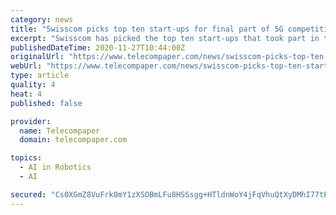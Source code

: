 ```yaml
---
category: news
title: "Swisscom picks top ten start-ups for final part of 5G competition"
excerpt: "Swisscom has picked the top ten start-ups that took part in the 5G StartUp Challenge. The ten finalists include Aero41, Perspective Robotics, Hegias, Morphean, qiio, Rigi Technologies, Robotic Systems,"
publishedDateTime: 2020-11-27T10:44:00Z
originalUrl: "https://www.telecompaper.com/news/swisscom-picks-top-ten-start-ups-for-final-part-of-5g-competition--1363623"
webUrl: "https://www.telecompaper.com/news/swisscom-picks-top-ten-start-ups-for-final-part-of-5g-competition--1363623"
type: article
quality: 4
heat: 4
published: false

provider:
  name: Telecompaper
  domain: telecompaper.com

topics:
  - AI in Robotics
  - AI

secured: "Cs0XGmZ8VuFrk0mY1zXSOBmLFu8HSSsgg+HTldnWoY4jFqVhuQtXyDMhI77tEqiUa9S+hKZ8S1AP7rtr+6QpA9cwl0RIc2FLDqR3W/xZ1Xmd1F64xGPjLalQMUZGPXHl2xTtwLhCOyFcmRI72FsVL0YH/F57uOI4Iw3yb4Efi1sKgk4CMPz1ADIZ092UfGITIwSQ468OvFK8pyxvBbe0jPd2LqZanPBUs1F/6H4jD7FsIIGw/g3LQJtllvJF+By1ULVSyrW2THun0JL522UG6m/Bwy0jUczxQsHAcyrCacSX2a+WaqruU+gY85jeUCREF1gpgLukFYZtlN1WZRbtM1Rw05SWRJvVwyKMLSqvPbU=;SbBjbAl3SC66kEgZdJVTZQ=="
---
```


